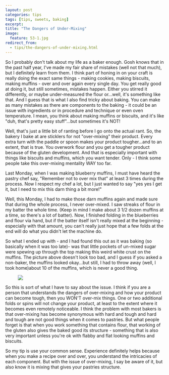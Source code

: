 ```yaml
---
layout: post
categories: tips
tags: [tips, sweets, baking]
excerpt: 
title: "The Dangers of Under-Mixing"
image:
  feature: 53-1.jpg
redirect_from: 
  - tips/the-dangers-of-under-mixing.html
---
```


So I probably don't talk about my life as a baker enough.  Gosh knows that in the past half year, I've made my fair share of mistakes (well not that much), but I definitely learn from them. I think part of honing in on your craft is really doing the exact same things - making cookies, making biscuits, making muffins - over and over again every single day. You get really good at doing it, but still sometimes, mistakes happen. Either you stirred it differently, or maybe under-measured the flour or...well, it's something like that.  And I guess that is what I also find tricky about baking.  You can make as many mistakes as there are components to the baking - it could be an issue with ingredients or in procedure and technique or even oven temperature.  I mean, you think about making muffins or biscuits, and it's like "duh, that's pretty easy stuff"...but sometimes it's NOT!  

Well, that's just a little bit of ranting before I go onto the actual rant.  So, the bakery I bake at are sticklers for not "over-mixing" their product.  Every extra turn with the paddle or spoon makes your product tougher...and to an extent, that is true.  You overwork flour and you get a tougher product because of the gluten development.  And that is especially important with things like biscuits and muffins, which you want tender.  Only - I think some people take this over-mixing mentality WAY too far.  

Last Monday, when I was making blueberry muffins, I must have heard the pastry chef say, "Remember not to over mix that" at least 3 times during the process.  Now I respect my chef a lot, but I just wanted to say "yes yes I get it, but I need to mix this darn thing a bit more!" 

Well, this Monday, I had to make those darn muffins again and made sure that during the whole process, I never over-mixed.  I saw streaks of flour in my batter the whole time.  (Keep in mind I make about 3 1/2 dozen muffins at a time, so there's a lot of batter).  Now, I finished folding in the blueberries and flour via hand, but if the batter itself isn't really mixed at the beginning - especially with that amount, you can't really just hope that a few folds at the end will do what you didn't let the machine do. 

So what I ended up with - and I had found this out as it was baking (so basically when it was too late)- was that little pockets of un-mixed sugar were spewing up through the top making this weird white crust on the muffins.  The picture above doesn't look too bad, and I guess if you asked a non-baker, the muffins looked okay...but still, I had to throw away (well, I took home)about 10 of the muffins, which is never a good thing.

<figure> <img src='/images/53-2.jpg'> </figure>

So this is sort of what I have to say about the issue.  I think if you are a person that understands the dangers of over-mixing and how your product can become tough, then you WON'T over-mix things.  One or two additional folds or spins will not change your product, at least to the extent where it becomes even remotely noticeable.  I think the problem with most bakers is that over-mixing has become synonymous with hard and tough and hard and tough are not good things when it comes to pastries. But what people forget is that when you work something that contains flour, that working of the gluten also gives the baked good its structure - something that is also very important unless you're ok with flabby and flat looking muffins and biscuits.  

So my tip is use your common sense.  Experience definitely helps because when you make a recipe over and over, you understand the intricacies of each component.  But with the issue of over-mixing, I say be aware of it, but also know it is mixing that gives your pastries structure.  